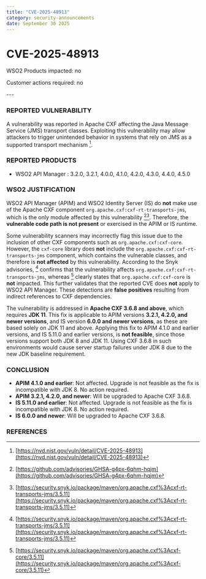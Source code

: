 ```yaml
---
title: "CVE-2025-48913"
category: security-announcements
date: September 30 2025
---
```


# CVE-2025-48913

<p class="doc-info">WSO2 Products impacted: no</p>  
<p class="doc-info">Customer actions required: no</p>  
---

### REPORTED VULNERABILITY

A vulnerability was reported in Apache CXF affecting the Java Message Service (JMS) transport classes. Exploiting this vulnerability may allow attackers to trigger unintended behavior in systems that rely on JMS as a supported transport mechanism [^1].

### REPORTED PRODUCTS

- WSO2 API Manager : 3.2.0, 3.2.1, 4.0.0, 4.1.0, 4.2.0, 4.3.0, 4.4.0, 4.5.0

### WSO2 JUSTIFICATION

WSO2 API Manager (APIM) and WSO2 Identity Server (IS) do **not** make use of the Apache CXF component `org.apache.cxf:cxf-rt-transports-jms`, which is the only module affected by this vulnerability [^2][^3]. Therefore, the **vulnerable code path is not present** or exercised in the APIM or IS runtime.

Some vulnerability scanners may incorrectly flag this issue due to the inclusion of other CXF components such as `org.apache.cxf:cxf-core`. However, the `cxf-core` library does **not** include the `org.apache.cxf:cxf-rt-transports-jms` component, which contains the vulnerable classes, and therefore is **not affected** by this vulnerability. According to the Snyk advisories, [^3] confirms that the vulnerability affects `org.apache.cxf:cxf-rt-transports-jms`, whereas [^4] clearly states that `org.apache.cxf:cxf-core` is **not** impacted. This further validates that the reported CVE does **not** apply to WSO2 API Manager. These detections are **false positives** resulting from indirect references to CXF dependencies.

The vulnerability is addressed in **Apache CXF 3.6.8 and above**, which requires **JDK 11**. This fix is applicable to APIM versions **3.2.1, 4.2.0, and newer versions**, and IS version **6.0.0 and newer versions**, as these are based solely on JDK 11 and above. Applying this fix to APIM 4.1.0 and earlier versions, and IS 5.11.0 and earlier versions, is **not feasible**, since those versions support both JDK 8 and JDK 11. Using CXF 3.6.8 in such environments would cause server startup failures under JDK 8 due to the new JDK baseline requirement.

### CONCLUSION

- **APIM 4.1.0 and earlier**: Not affected. Upgrade is not feasible as the fix is incompatible with JDK 8. No action required.
- **APIM 3.2.1, 4.2.0, and newer**: Will be upgraded to Apache CXF 3.6.8.
- **IS 5.11.0 and earlier**: Not affected. Upgrade is not feasible as the fix is incompatible with JDK 8. No action required.
- **IS 6.0.0 and newer**: Will be upgraded to Apache CXF 3.6.8.

### REFERENCES

[^1]: [https://nvd.nist.gov/vuln/detail/CVE-2025-48913](https://nvd.nist.gov/vuln/detail/CVE-2025-48913)  
[^2]: [https://github.com/advisories/GHSA-g4px-6qhm-hqjm](https://github.com/advisories/GHSA-g4px-6qhm-hqjm)  
[^3]: [https://security.snyk.io/package/maven/org.apache.cxf%3Acxf-rt-transports-jms/3.5.11](https://security.snyk.io/package/maven/org.apache.cxf%3Acxf-rt-transports-jms/3.5.11)
[^4]: [https://security.snyk.io/package/maven/org.apache.cxf%3Acxf-core/3.5.11](https://security.snyk.io/package/maven/org.apache.cxf%3Acxf-core/3.5.11)
